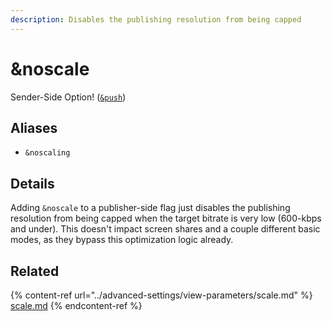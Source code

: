 ```yaml
---
description: Disables the publishing resolution from being capped
---
```


# \&noscale

Sender-Side Option! ([`&push`](../source-settings/push.md))

## Aliases

* `&noscaling`

## Details

Adding `&noscale` to a publisher-side flag just disables the publishing resolution from being capped when the target bitrate is very low (600-kbps and under). This doesn't impact screen shares and a couple different basic modes, as they bypass this optimization logic already.

## Related

{% content-ref url="../advanced-settings/view-parameters/scale.md" %}
[scale.md](../advanced-settings/view-parameters/scale.md)
{% endcontent-ref %}

